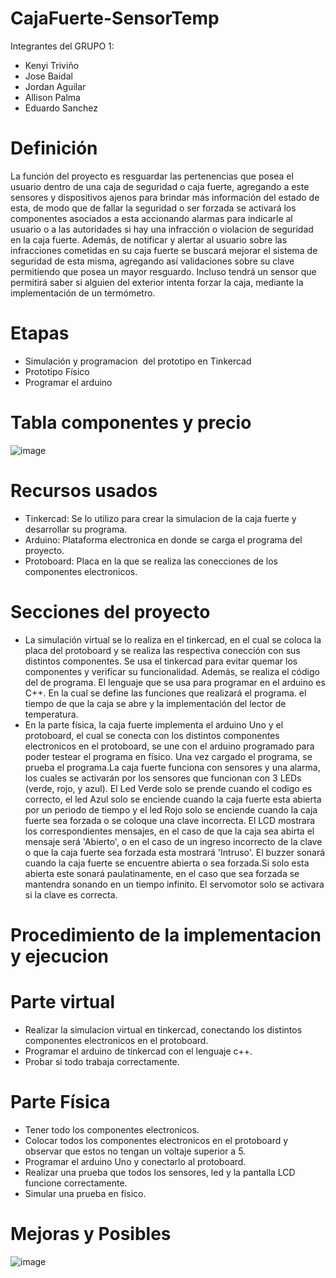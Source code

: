 # CajaFuerte-SensorTemp
Integrantes del GRUPO 1:
 - Kenyi Triviño
 - Jose Baidal
 - Jordan Aguilar
 - Allison Palma
 - Eduardo Sanchez
# Definición
La función del proyecto es resguardar las pertenencias que posea el usuario dentro de una caja de seguridad o caja fuerte, agregando a este sensores y dispositivos ajenos para brindar más información del estado de esta, de modo que de fallar la seguridad o ser forzada se activará los componentes asociados a esta accionando alarmas para indicarle al usuario o a las autoridades si hay una infracción o violacion de seguridad en la caja fuerte.
Además, de notificar y alertar al usuario sobre las infracciones cometidas en su caja fuerte se buscará mejorar el sistema de seguridad de esta misma, agregando así validaciones sobre su clave permitiendo que posea un mayor resguardo. Incluso tendrá un sensor que permitirá saber si alguien del exterior intenta forzar la caja, mediante la implementación de un termómetro.

# Etapas
- Simulación y programacion  del prototipo en Tinkercad
- Prototipo Físico
- Programar el arduino

# Tabla componentes y precio
![image](https://user-images.githubusercontent.com/119824390/217289670-cee70cc8-9b91-4616-b23f-ea26546dfc32.png)

# Recursos usados
- Tinkercad: Se lo utilizo para crear la simulacion de la caja  fuerte y desarrollar su programa.
- Arduino: Plataforma electronica en donde se carga el programa del proyecto.
- Protoboard: Placa en la que se realiza las conecciones de los componentes electronicos.

# Secciones del proyecto
- La simulación virtual se lo realiza en el tinkercad, en el cual se coloca la placa del protoboard y se realiza las respectiva conección con sus distintos componentes. Se usa el tinkercad para evitar quemar los componentes y verificar su funcionalidad. Además, se realiza el código del de programa. El lenguaje que se usa para programar en el arduino es C++. En la cual se define las funciones que realizará el programa. el tiempo de que la caja se abre y la implementación del lector de temperatura.
- En la parte física, la caja fuerte implementa el arduino Uno y el protoboard, el cual se conecta con los distintos componentes electronicos en el protoboard, se une con el arduino programado para poder testear el programa en físico. Una vez cargado el programa, se prueba el programa.La caja fuerte funciona con sensores y una alarma, los cuales se activarán por los sensores que funcionan con 3 LEDs (verde, rojo, y azul). El Led Verde solo se   prende cuando el codigo es correcto, el led Azul solo se enciende cuando la caja fuerte esta abierta por un periodo de tiempo y el led Rojo solo se enciende cuando la caja fuerte sea forzada o se  coloque una clave incorrecta. El LCD mostrara los correspondientes mensajes, en el caso de que la caja sea abirta el mensaje será 'Abierto', o en el caso de un ingreso incorrecto de la clave o que la caja fuerte sea forzada esta mostrará 'Intruso'. El buzzer sonará cuando la caja fuerte se encuentre abierta o sea forzada.Si solo esta abierta este sonará paulatinamente, en el caso que sea forzada se mantendra sonando en un tiempo infinito. El servomotor solo se activara si la clave es correcta.

# Procedimiento de la implementacion y ejecucion
  # Parte virtual
  - Realizar la simulacion virtual en tinkercad, conectando los distintos componentes electronicos en el protoboard.
  - Programar el arduino de tinkercad con el lenguaje c++.
  - Probar si todo trabaja correctamente.
  # Parte Física
  - Tener todo los componentes electronicos.
  - Colocar todos los componentes electronicos en el protoboard y observar que estos no tengan un voltaje superior a 5.
  - Programar el arduino Uno y conectarlo al protoboard.
  - Realizar una prueba que todos los sensores, led y la pantalla LCD funcione correctamente.
  - Simular una prueba en físico.
  
# Mejoras y Posibles 
![image](https://user-images.githubusercontent.com/119824390/217290559-2c8b07df-6729-4034-bd74-52d80ea63014.png)















